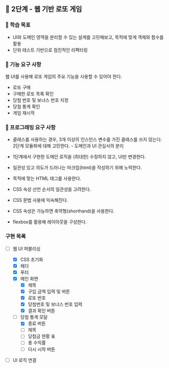 ## 🚀 2단계 - 웹 기반 로또 게임

### 📍 학습 목표

- UI와 도메인 영역을 분리할 수 있는 설계를 고민해보고, 목적에 맞게 객체와 함수를 활용
- 단위 테스트 기반으로 점진적인 리팩터링

### 🎯 기능 요구 사항

웹 UI를 사용해 로또 게임의 주요 기능을 사용할 수 있어야 한다.

- 로또 구매
- 구매한 로또 목록 확인
- 당첨 번호 및 보너스 번호 지정
- 당첨 통계 확인
- 게임 재시작

### 🎯 프로그래밍 요구 사항

- 클래스를 사용하는 경우, 3개 이상의 인스턴스 변수를 가진 클래스를 쓰지 않는다.
  2단계
  모듈화에 대해 고민한다. - 도메인과 UI 관심사의 분리

- 1단계에서 구현한 도메인 로직을 (최대한) 수정하지 않고, UI만 변경한다.
- 일관성 있고 의도가 드러나는 마크업(html)을 작성하기 위해 노력한다.
- 목적에 맞는 HTML 태그를 사용한다.
- CSS 속성 선언 순서의 일관성을 고려한다.
- CSS 문법 사용에 익숙해진다.
- CSS 속성은 가능하면 축약형(shorthand)을 사용한다.
- flexbox를 활용해 레이아웃을 구성한다.

### 구현 목록

- [ ] 웹 UI 퍼블리싱

  - [x] CSS 초기화
  - [x] 헤더
  - [x] 푸터
  - [x] 메인 화면
    - [x] 제목
    - [x] 구입 금액 입력 및 버튼
    - [x] 로또 번호
    - [x] 당첨번호 및 보너스 번호 입력
    - [x] 결과 확인 버튼
  - [ ] 당첨 통계 모달
    - [x] 종료 버튼
    - [ ] 제목
    - [ ] 당첨금 현황 표
    - [ ] 총 수익률
    - [ ] 다시 시작 버튼

- [ ] UI 로직 연결
